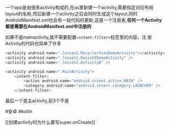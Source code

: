 一个app是由很多activity构成的,在as里新建一个activity,需要指定对应布局layout的名称,然后新建一个activity之后会同时生成这个layout,同时AndroidManifest.xml也会有一段代码的更新,这是一个注册表,**任何一个Activity都是需要在AndroidManifest.xml中注册的**

如果不是mainactivity,就不需要配置`<intent-filter>`标签里的内容，注 册Activity的代码也简单了许多

```kotlin
<activity android:name=".lesson2.RecyclerViewDemoActivity"></activity>  
<activity android:name=".lesson2.BasicUIDemoActivity" />  
<activity android:name=".lesson2.ActivityB" />

<activity android:name=".MainActivity">  
	<intent-filter>
		<action android:name="android.intent.action.MAIN" />    
		<category android:name="android.intent.category.LAUNCHER" />  
	</intent-filter>

```

最后一个是主activity,前3个不是

#安卓
#kotlin

[[创建activity时为什么要写super.onCreate]]